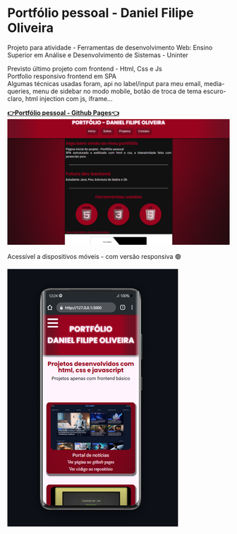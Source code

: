# Portfólio pessoal - Daniel Filipe Oliveira
Projeto para atividade - Ferramentas de desenvolvimento Web: Ensino Superior em Análise e Desenvolvimento de Sistemas - Uninter

Previsto último projeto com frontend - Html, Css e Js<br>
Portfolio responsivo frontend em SPA<br> 
Algumas técnicas usadas foram, api no label/input para meu email, media-queries, menu de sidebar no modo mobile, botão de troca de tema escuro-claro, html injection com js, iframe...

[**👉Portfólio pessoal - Github Pages👈**](https://oliveira-super.github.io/portfolio_pessoal_cv_online/) 
<br>
![image alt](assets/imgs/print-projeto-fullscreen.png)

Acessível a dispositivos móveis - com versão responsiva 🟢

![image alt](assets/imgs/print-projeto-mobile.png)


